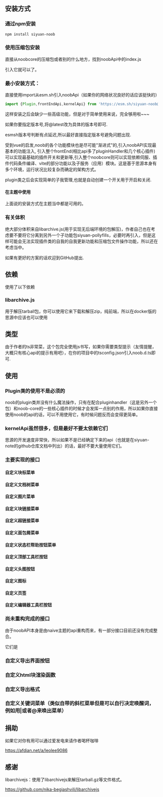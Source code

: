 ## 安装方式

### 通过npm安装

```bash
npm install siyuan-noob
```

### 使用压缩包安装

直接从noobcore的压缩包或者别的什么地方，找到noobApi中的index.js

引入它就可以了。

### 最小安装方式：

直接使用import从esm.sh引入noobApi（如果你的网络状况良好的话应该挺快的）

```js
import {Plugin,frontEndApi,kernelApi} from 'https://esm.sh/siyuan-noob@latest' 
```

这样安装之后会缺少一些高级功能，但是对于简单使用来说，完全够用啦~~~

如果你要指定版本号,将@latest改为具体的版本号即可.

esmsh版本号判断有点延迟,所以最好直接指定版本号避免问题出现.

受到vue的启发,noob的各个功能模块也是尽可能"渐进式"的,引入noobAPI实现最基本的功能注入, 引入整个frontEnd(相比api多了pluginHandler和几个核心插件)可以实现最基础的插件开关和更新等,引入整个noobcore则可以实现依赖伺服、插件代码条件编译、vite的部分功能以及子服务（应用）模块。这是基于思源本身有多个环境，运行状况比较复杂而确定的架构方式。

plugin类之后会实现简单的子我管理,也就是自动创建一个开关用于开启和关闭.

#### 在主题中使用

上面说的安装方式在主题当中都是可用的。
### 有关体积

绝大部分体积来自libarchive.js(用于实现无后端环境的包解压)，作者自己也在考虑要不要将它分离到另外一个子功能包siyuan-pollyfills，必要时再引入，但是这样可能会无法实现插件类的自我的自我更新功能和压缩包文件操作功能，所以还在考虑当中。

如果有更好的方案的话欢迎到GitHub提出.

## 依赖

使用了以下依赖

### libarchive.js

用于解压tarball包，你可以使用它来下载和解压zip，纯前端，所以在docker版的思源中应该也可以使用

## 类型

由于作者的ts非常菜，这个包完全使用js书写，如果你需要类型提示（友情提醒，大概只有核心api的提示有用吧），在你的项目中的tsconfig.json引入noob.d.ts即可.

## 使用

### Plugin类的使用不是必须的

noob的plugin类并没有什么魔法操作，只有在配合pluginhandler（这是另外一个包）和noob-core的一些核心插件的时候才会发挥一点别的作用，所以如果你直接使用noob的api的话，可以不用使用它，有时候问题反而会变得更简单。

### kernelApi虽然很多，但是最好不要太依赖它们

思源的开发速度非常快，所以如果不是已经确定下来的api（也就是在siyuan-note的github仓库文档中列出）的话，最好不要大量使用它们。

### 主要实现的接口

#### 自定义块标菜单


#### 自定义文档树菜单

#### 自定义图片菜单

#### 自定义块链接菜单

#### 自定义超链接菜单

#### 自定义面包屑菜单

#### 自定义状态栏帮助按钮菜单

#### 自定义顶部工具栏按钮

#### 自定义头图按钮

#### 自定义图标

#### 自定义页签

#### 自定义编辑器工具栏按钮

### 尚未重构完成的接口

由于noobAPI本身是由naive主题的api重构而来，有一部分接口目前还没有完成整合。

它们是

### 自定义导出界面按钮

### 自定义html块渲染函数

### 自定义导出格式

### 自定义关键词菜单（类似自带的斜杠菜单但是可以自行决定唤醒词，例如用|或者@来唤出菜单）

## 捐助

如果它对你有用可以通过爱发电来请作者喝杯咖啡

https://afdian.net/a/leolee9086

## 感谢

libarchivejs：使用了libarchivejs来解压tarball.gz等文件格式。

https://github.com/nika-begiashvili/libarchivejs